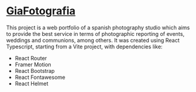 # [GiaFotografia](https://giafotografia.com)

This project is a web portfolio of a spanish photography studio which aims to provide the best service in terms of photographic reporting of events, weddings and communions, among others. It was created using React Typescript, starting from a Vite project, with dependencies like:
- React Router
- Framer Motion
- React Bootstrap
- React Fontawesome
- React Helmet
